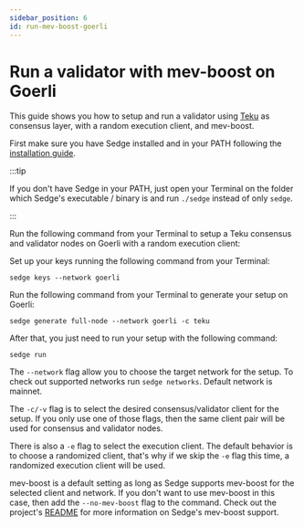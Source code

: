 ```yaml
---
sidebar_position: 6
id: run-mev-boost-goerli
---
```


# Run a validator with mev-boost on Goerli

This guide shows you how to setup and run a validator using [Teku](https://github.com/Consensys/teku/) as consensus layer, with a random execution client, and mev-boost.

First make sure you have Sedge installed and in your PATH following the [installation guide](quickstart/install-guide.mdx).

:::tip

If you don't have Sedge in your PATH, just open your Terminal on the folder which Sedge's executable / binary is and run `./sedge` instead of only `sedge`.

:::

Run the following command from your Terminal to setup a Teku consensus and validator nodes on Goerli with a random execution client:

Set up your keys running the following command from your Terminal:

```
sedge keys --network goerli
```

Run the following command from your Terminal to generate your setup on Goerli:

```
sedge generate full-node --network goerli -c teku 
```

After that, you just need to run your setup with the following command:

```
sedge run
```

The `--network` flag allow you to choose the target network for the setup. To check out supported networks run `sedge networks`. Default network is mainnet.

The `-c/-v` flag is to select the desired consensus/validator client for the setup. If you only use one of those flags, then the same client pair will be used for consensus and validator nodes.

There is also a `-e` flag to select the execution client. The default behavior is to choose a randomized client, that's why if we skip the `-e` flag this time, a randomized execution client will be used.

mev-boost is a default setting as long as Sedge supports mev-boost for the selected client and network. If you don't want to use mev-boost in this case, then add the `--no-mev-boost` flag to the command. Check out the project's [README](https://github.com/NethermindEth/sedge) for more information on Sedge's mev-boost support.
